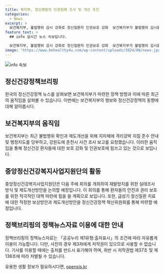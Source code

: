 ```yaml
---
title: 복지부, 정신병원의 인권침해 조사 및 개선 추진
categories:
  - News
excerpt: >
  보건복지부, 불법행위 감시 강화로 정신질환자 인권보호 강화  보건복지부가 불법행위 감시를 강화해 격리·강박 관련 지침 준수를 당부하고, 정신건강복지사업 관련 회의를 통해 재발방지 방안을 논의할 예정이다. 또한, 정신건강정책 혁신위원회를 통해 정신질환자 보상 및 제도개선 방안을 모색할 것이며, 관련 문의는 보건복지부 정신건강정책과(0442023866)에서 가능하다. (자료출처=정책브리핑 www.korea.kr)
feature_text: >
  ## info 실시간 뉴스 속보입니다.

  보건복지부, 불법행위 감시 강화로 정신질환자 인권보호 강화  보건복지부가 불법행위 감시를 강화해 격리·강박 관련 지침 준수를 당부하고, 정신건강복지사업 관련 회의를 통해 재발방지 방안을 논의할 예정이다. 또한, 정신건강정책 혁신위원회를 통해 정신질환자 보상 및 제도개선 방안을 모색할 것이며, 관련 문의는 보건복지부 정신건강정책과(0442023866)에서 가능하다. (자료출처=정책브리핑 www.korea.kr)
image: 'https://www.behealthy4u.com/wp-content/uploads/2024/06/news.jpg'
---
```


<p><img src="https://www.behealthy4u.com/wp-content/uploads/2024/06/news.jpg" alt="info 속보" /></p>

<h2 data-ke-size="size26">정신건강정책브리핑</h2>

<p data-ke-size="size16">한국의 정신건강정책 뉴스를 살펴보면 보건복지부가 마련한 정책 방향과 이에 따른 최근의 움직임을 살펴볼 수 있습니다. 이번에는 보건복지부의 행보와 정신건강정책의 동향에 대해 알아봅시다.</p>

<h2 data-ke-size="size24">보건복지부의 움직임</h2>

<p data-ke-size="size16">보건복지부는 최근 불법행위 확인과 제도개선을 위해 지자체에 격리강박 지침 준수 안내 및 행정지도를 당부하고, 강원도에 춘천시 사건 조사 보고를 요청했습니다. 이러한 움직임을 통해 정신건강 환자들에 대한 보호 강화 및 인권보호에 힘쓰고 있는 것으로 보입니다.</p>

<h2 data-ke-size="size24">중앙정신건강복지사업지원단의 활동</h2>

<p data-ke-size="size16">중앙정신건강복지사업지원단은 다음 주에 회의를 개최하여 재발방지를 위한 실태조사 방식 및 제도개선방안을 논의할 예정입니다. 이 회의를 통해 환자들의 안전과 권리 보호를 위한 적극적인 대책 마련에 힘을 쓸 계획으로 보입니다. 또한, 급성기 정신질환 치료에 대한 적정한 보상방안과 제도개선방안을 정신건강정책 혁신위원회를 통해 마련할 예정입니다.</p>

<h2 data-ke-size="size24">정책브리핑의 정책뉴스자료 이용에 대한 안내</h2>

<p data-ke-size="size16">정책브리핑의 정책뉴스자료는 「공공누리 제1유형:출처표시」의 조건에 따라 자유롭게 이용이 가능합니다. 다만, 사진의 경우 제3자에게 저작권이 있으므로 사용할 수 없습니다. 기사를 이용할 때에는 출처를 반드시 표기해야 하며, 위반 시 저작권법 제37조 및 제138조에 따라 처벌될 수 있습니다. </p>
유용한 생활 정보가 필요하시다면, <a href="https://opensis.kr" rel="dofollow">opensis.kr</a>



